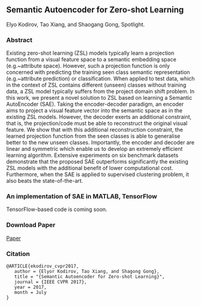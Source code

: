 ## Semantic Autoencoder for Zero-shot Learning
Elyo Kodirov, Tao Xiang, and Shaogang Gong, Spotlight.

### Abstract
Existing zero-shot learning (ZSL) models typically learn a projection function from a visual feature space to a semantic embedding space (e.g.~attribute space). However, such a projection function is only concerned with predicting the training seen class semantic representation (e.g.~attribute prediction) or classification. When applied to test data, which in the context of ZSL contains different (unseen) classes without training data, a ZSL model typically suffers from the project domain shift problem. In this work, we present a novel solution to ZSL based on learning a Semantic AutoEncoder (SAE). Taking the encoder-decoder paradigm, an encoder aims to project a visual feature vector into the semantic space as in the existing ZSL models. However, the decoder exerts an additional constraint, that is, the projection/code must be able to reconstruct the original visual feature. We show that with this additional reconstruction constraint, the learned projection function from the seen classes is able to generalise better to the new unseen classes. Importantly, the encoder and decoder are linear and symmetric which enable us to develop an extremely efficient learning algorithm. Extensive experiments on six benchmark datasets demonstrate that the proposed SAE outperforms significantly the existing ZSL models with the additional benefit of lower computational cost. Furthermore, when the SAE is applied to supervised clustering problem, it also beats the state-of-the-art.

### An implementation of SAE in MATLAB, TensorFlow
TensorFlow-based code is coming soon.
### Download Paper

[Paper](https://sites.google.com/site/elyorkodirovresearch/elyor_cvpr2017.pdf?attredirects=0&d=1)

### Citation

```
@ARTICLE{ekodirov_cvpr2017,
   author = {Elyor Kodirov, Tao Xiang, and Shagong Gong},
   title = "{Semantic Autoencoder for Zero-shot Learning}",
   journal = {IEEE CVPR 2017},
   year = 2017,
   month = July
}
```

